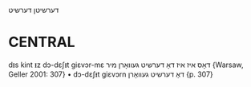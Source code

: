 דערשיטן
דערשיט

CENTRAL
========

dᵻs kint ᵻz dɔ-dɛʃᵻt giɛvɔr-mɛ דאָס איז איז דאָ דערשיט געוואָרן מיר {Warsaw, Geller 2001: 307}
	•	dɔ-dɛʃᵻt giɛvɔrn דאָ דערשיט געוואָרן {p. 307}